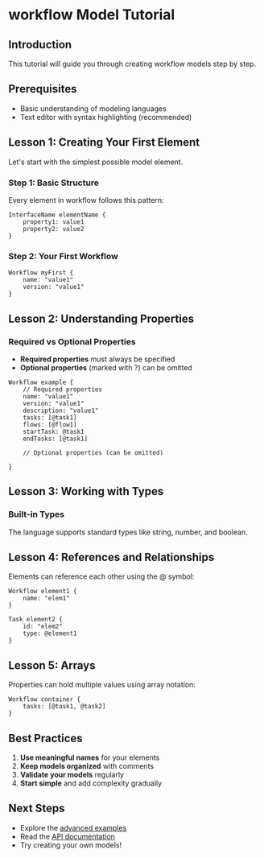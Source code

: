 # workflow Model Tutorial

## Introduction

This tutorial will guide you through creating workflow models step by step.

## Prerequisites

- Basic understanding of modeling languages
- Text editor with syntax highlighting (recommended)

## Lesson 1: Creating Your First Element

Let's start with the simplest possible model element.

### Step 1: Basic Structure

Every element in workflow follows this pattern:

```
InterfaceName elementName {
    property1: value1
    property2: value2
}
```

### Step 2: Your First Workflow

```
Workflow myFirst {
    name: "value1"
    version: "value1"
}
```

## Lesson 2: Understanding Properties

### Required vs Optional Properties

- **Required properties** must always be specified
- **Optional properties** (marked with ?) can be omitted

```
Workflow example {
    // Required properties
    name: "value1"
    version: "value1"
    description: "value1"
    tasks: [@task1]
    flows: [@flow1]
    startTask: @task1
    endTasks: [@task1]
    
    // Optional properties (can be omitted)

}
```

## Lesson 3: Working with Types

### Built-in Types

The language supports standard types like string, number, and boolean.

## Lesson 4: References and Relationships

Elements can reference each other using the @ symbol:

```
Workflow element1 {
    name: "elem1"
}

Task element2 {
    id: "elem2"
    type: @element1
}
```

## Lesson 5: Arrays

Properties can hold multiple values using array notation:

```
Workflow container {
    tasks: [@task1, @task2]
}
```

## Best Practices

1. **Use meaningful names** for your elements
2. **Keep models organized** with comments
3. **Validate your models** regularly
4. **Start simple** and add complexity gradually

## Next Steps

- Explore the [advanced examples](./advanced.model)
- Read the [API documentation](../api/)
- Try creating your own models!
